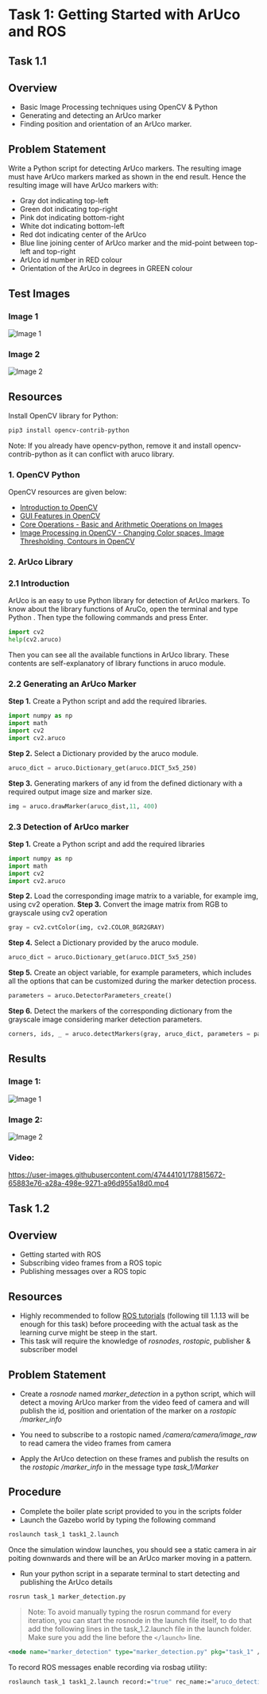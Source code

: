 # Task 1: Getting Started with ArUco and ROS

## Task 1.1

## Overview
- Basic Image Processing techniques using OpenCV & Python
- Generating and detecting an ArUco marker
- Finding position and orientation of an ArUco marker.

## Problem Statement

Write a Python script for detecting ArUco markers. The resulting image must have ArUco markers marked as shown in the end result. Hence the resulting image will have ArUco markers with:

- Gray dot indicating top-left
- Green dot indicating top-right
- Pink dot indicating bottom-right
- White dot indicating bottom-left
- Red dot indicating center of the ArUco
- Blue line joining center of ArUco marker and the mid-point between top-left and top-right
- ArUco id number in RED colour
- Orientation of the ArUco in degrees in GREEN colour

## Test Images

### Image 1
![Image 1](../pics/task_1/test_image1.png)

### Image 2

![Image 2](../pics/task_1/test_image2.png)

## Resources

Install OpenCV library for Python:
```bash
pip3 install opencv-contrib-python
```
Note: If you already have opencv-python, remove it and install opencv-contrib-python as it can conflict with aruco library.

### 1. OpenCV Python
OpenCV resources are given below:
- [Introduction to OpenCV](https://docs.opencv.org/4.5.3/da/df6/tutorial_py_table_of_contents_setup.html)
- [GUI Features in OpenCV](https://docs.opencv.org/4.5.3/dc/d4d/tutorial_py_table_of_contents_gui.html)
- [Core Operations - Basic and Arithmetic Operations on Images](https://docs.opencv.org/4.5.3/d7/d16/tutorial_py_table_of_contents_core.html)
- [Image Processing in OpenCV - Changing Color spaces, Image Thresholding, Contours in OpenCV](https://docs.opencv.org/4.5.3/d2/d96/tutorial_py_table_of_contents_imgproc.html)

### 2. ArUco Library
### 2.1 Introduction
ArUco is an easy to use Python library for detection of ArUco markers. To know about the library functions of AruCo, open the terminal and type Python . Then type the following commands and press Enter.
```python
import cv2
help(cv2.aruco)
```
Then you can see all the available functions in ArUco library. These contents are self-explanatory of library functions in aruco module.

### 2.2 Generating an ArUco Marker
**Step 1.** Create a Python script and add the required libraries.
```python
import numpy as np
import math
import cv2
import cv2.aruco
```
**Step 2.** Select a Dictionary provided by the aruco module.
```python
aruco_dict = aruco.Dictionary_get(aruco.DICT_5x5_250)
```

**Step 3.** Generating markers of any id from the defined dictionary with a required output image size  and marker size.
```python
img = aruco.drawMarker(aruco_dist,11, 400)
```

### 2.3 Detection of ArUco marker
**Step 1.** Create a Python script and add the required libraries
```python
import numpy as np
import math
import cv2
import cv2.aruco
```
**Step 2.** Load the corresponding image matrix to a variable, for example img, using cv2 operation.
**Step 3.** Convert the image matrix from RGB to grayscale using cv2 operation
```python
gray = cv2.cvtColor(img, cv2.COLOR_BGR2GRAY)
```
**Step 4.** Select a Dictionary provided by the aruco module.
```python
aruco_dict = aruco.Dictionary_get(aruco.DICT_5x5_250)
```
**Step 5.** Create an object variable, for example parameters, which includes all the options that can be customized during the marker detection process.
```python
parameters = aruco.DetectorParameters_create()
```
**Step 6.** Detect the markers of the corresponding dictionary from the grayscale image considering marker detection parameters.
```python
corners, ids, _ = aruco.detectMarkers(gray, aruco_dict, parameters = parameters)
```
## Results

### Image 1:
![Image 1](../pics/task_1/result_image1.jpg)

### Image 2:
![Image 2](../pics/task_1/result_image2.jpg)

### Video:

https://user-images.githubusercontent.com/47444101/178815672-65883e76-a28a-498e-9271-a96d955a18d0.mp4

## Task 1.2

## Overview
- Getting started with ROS
- Subscribing video frames from a ROS topic
- Publishing messages over a ROS topic

## Resources
- Highly recommended to follow [ROS tutorials](http://wiki.ros.org/ROS/Tutorials) (following till 1.1.13 will be enough for this task) before proceeding with the actual task as the learning curve might be steep in the start.
- This task will require the knowledge of _rosnodes_, _rostopic_, publisher & subscriber model

## Problem Statement

- Create a _rosnode_ named _marker_detection_ in a python script, which will detect a moving ArUco marker from the video feed of camera and will publish the id, position and orientation of the marker on a _rostopic /marker_info_

- You need to subscribe to a rostopic named _/camera/camera/image_raw_ to read camera the video frames from camera

- Apply the ArUco detection on these frames and publish the results on the _rostopic /marker_info_ in the message type _task_1/Marker_

## Procedure

- Complete the boiler plate script provided to you in the scripts folder
- Launch the Gazebo world by typing the following command
```bash
roslaunch task_1 task1_2.launch
```
Once the simulation window launches, you should see a static camera in air poiting downwards and there will be an ArUco marker moving in a pattern.

- Run your python script in a separate terminal to start detecting and publishing the ArUco details
```bash
rosrun task_1 marker_detection.py
``` 
> Note: To avoid manually typing the rosrun command for every iteration, you can start the rosnode in the launch file itself, to do that add the following lines in the task_1.2.launch file in the launch folder. Make sure you add the line before the ```</launch>``` line.
```xml
<node name="marker_detection" type="marker_detection.py" pkg="task_1" />
```
To record ROS messages enable recording via rosbag utility:
```bash
roslaunch task_1 task1_2.launch record:="true" rec_name:="aruco_detection.bag"
```
